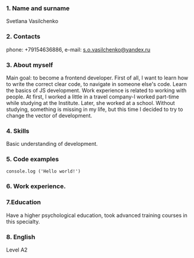 ### 1. Name and surname
Svetlana Vasilchenko
### 2. Contacts
phone: +79154636886, e-mail: s.o.vasilchenko@yandex.ru
### 3. About myself 
Main goal: to become a frontend developer.
First of all, I want to learn how to write the correct clear code, to navigate in someone else's code. Learn the basics of JS development.
Work experience is related to working with people. At first, I worked a little in a travel company-I worked part-time while studying at the Institute. Later, she worked at a school.
Without studying, something is missing in my life, but this time I decided to try to change the vector of development.
### 4. Skills 
Basic understanding of development.
### 5. Code examples
`console.log ('Hello world!')`
### 6. Work experience.
### 7.Education
Have a higher psychological education, took advanced training courses in this specialty.
### 8. English 
Level A2
